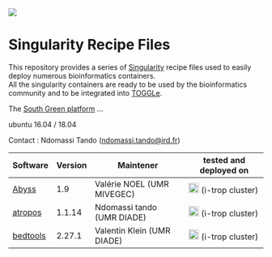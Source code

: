 ![](http://www.southgreen.fr/sites/southgreen.fr/themes/southgreen/logo.png)
# Singularity Recipe Files

This repository provides a series of [Singularity](https://singularity.lbl.gov/) recipe files used to easily deploy numerous bioinformatics containers.  
All the singularity containers are ready to be used by the bioinformatics community and to be integrated into [TOGGLe](http://toggle.southgreen.fr).

The [South Green platform](http://www.southgreen.fr/) ...


ubuntu 16.04 / 18.04

Contact : Ndomassi Tando (ndomassi.tando@ird.fr)

|Software | Version | Maintener | tested and deployed on  |
| ------------- | ------------- | ------------- | ------------- |
| [Abyss](http://www.bcgsc.ca/platform/bioinfo/software/abyss)  | 1.9  | Valérie NOEL (UMR MIVEGEC)  |   <img src="https://github.com/SouthGreenPlatform/trainings/blob/gh-pages/images/logo_ird.png" height = "20" > (i-trop cluster) |
| [atropos](https://github.com/jdidion/atropos)  | 1.1.14 | Ndomassi tando  (UMR DIADE) |   <img src="https://github.com/SouthGreenPlatform/trainings/blob/gh-pages/images/logo_ird.png" height = "20" > (i-trop cluster) |
| [bedtools](https://bedtools.readthedocs.io/en/latest/index.html)  |2.27.1 | Valentin Klein (UMR DIADE)  |   <img src="https://github.com/SouthGreenPlatform/trainings/blob/gh-pages/images/logo_ird.png" height = "20" > (i-trop cluster) |



